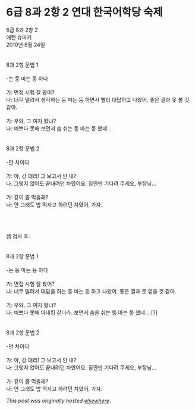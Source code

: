 # 6급 8과 2항 2 연대 한국어학당 숙제

<div>
<p>6급 8과 2항 2<br>애런 슈마커<br>2010년 8월 24일<br><br><br>8과 2항 문법 1<br><br>-는 둥 마는 둥 하다<br><br>가: 면접 시험 잘 봤어?<br>나: 너무 떨려서 생각하는 둥 마는 둥 하면서 빨리 대답하고 나왔어. 좋은 결과 못 볼 것 같아.<br><br>가: 우와, 그 여자 봤냐?<br>나: 예쁘다 못해 보면서 숨 쉬는 둥 마는 둥 했네...<br><br><br>8과 2항 문법 2<br><br>-던 차이다<br><br>가: 야, 강 대리! 그 보고서 안 내?<br>나: 그렇지 않아도 끝내려던 차였어요. 잠깐만 기다려 주세요, 부장님...<br><br>가: 같이 좀 먹을래?<br>나: 안 그래도 밥 먹자고 하려던 차였어, 가자.</p>
<div><br></div>
<div><br></div>
<div><br></div>
<div>쌤 검사 후:</div>
<div><br></div>
<div><br></div>
<div>8과 2항 문법 1<br><br>-는 둥 마는 둥 하다<br><br>가: 면접 시험 잘 봤어?<br>나: 너무 떨려서 대답을 하는 둥 마는 둥 하고 나왔어. 좋은 결과 못 얻을 것 같아.<br><br>가: 우와, 그 여자 봤냐?<br>나: 예쁘다 못해 마네킹 같더라. 보면서 숨을 쉬는 둥 마는 둥 했네... [?]<br><br><br>8과 2항 문법 2<br><br>-던 차이다<br><br>가: 야, 강 대리! 그 보고서 안 내?<br>나: 그렇지 않아도 끝내려던 차였어요. 잠깐만 기다려 주세요, 부장님...<br><br>가: 같이 좀 먹을래?<br>나: 안 그래도 밥 먹자고 하려던 차였어, 가자.</div>
</div>


*This post was originally hosted [elsewhere](http://planspace.blogspot.com/2010/08/6-8-2-2.html).*
